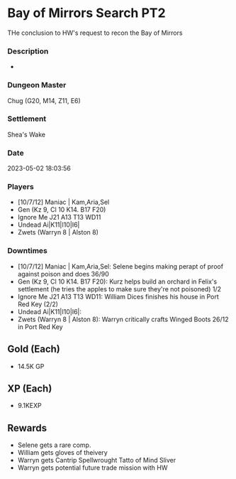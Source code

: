 # Bay of Mirrors Search PT2
THe conclusion to HW's request to recon the Bay of Mirrors
### Description
-
### Dungeon Master
Chug (G20, M14, Z11, E6)
### Settlement
Shea's Wake
### Date
2023-05-02 18:03:56
### Players
* [10/7/12] Maniac | Kam,Aria,Sel
* Gen (Kz 9, Cl 10 K14. B17 F20)
* Ignore Me J21 A13 T13 WD11
* Undead Ai|K11|I10|I6|
* Zwets (Warryn 8 | Alston 8)
### Downtimes
* [10/7/12] Maniac | Kam,Aria,Sel: Selene begins making perapt of proof against poison and does 36/90
* Gen (Kz 9, Cl 10 K14. B17 F20): Kurz helps build an orchard in Felix's settlement (he tries the apples to make sure they're not poisoned) 1/2
* Ignore Me J21 A13 T13 WD11: William Dices finishes his house in Port Red Key (2/2)
* Undead Ai|K11|I10|I6|: 
* Zwets (Warryn 8 | Alston 8): Warryn critically crafts Winged Boots 26/12 in Port Red Key
## Gold (Each)
* 14.5K GP
## XP (Each)
* 9.1KEXP
## Rewards
* Selene gets a rare comp.
* William gets gloves of theivery
* Warryn gets Cantrip Spellwrought Tatto of Mind Sliver
* Warryn gets potential future trade mission with HW